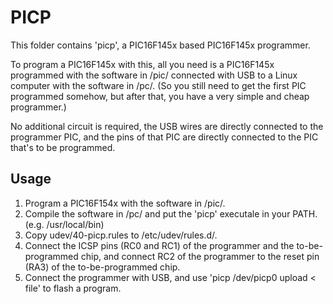 PICP
====

This folder contains 'picp', a PIC16F145x based PIC16F145x programmer.

To program a PIC16F145x with this, all you need is a PIC16F145x programmed
with the software in /pic/ connected with USB to a Linux computer with the
software in /pc/. (So you still need to get the first PIC programmed
somehow, but after that, you have a very simple and cheap programmer.)

No additional circuit is required, the USB wires are directly connected to the
programmer PIC, and the pins of that PIC are directly connected to the PIC
that's to be programmed.

Usage
-----

1. Program a PIC16F154x with the software in /pic/.
2. Compile the software in /pc/ and put the 'picp' executale in your PATH.
   (e.g. /usr/local/bin)
3. Copy udev/40-picp.rules to /etc/udev/rules.d/.
4. Connect the ICSP pins (RC0 and RC1) of the programmer and the
   to-be-programmed chip, and connect RC2 of the programmer to the reset pin
   (RA3) of the to-be-programmed chip.
5. Connect the programmer with USB, and use 'picp /dev/picp0 upload < file' to
   flash a program.


